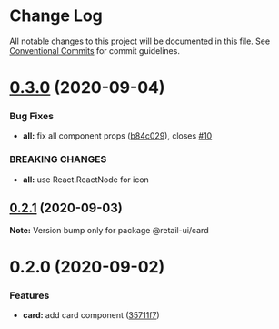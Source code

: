 # Change Log

All notable changes to this project will be documented in this file.
See [Conventional Commits](https://conventionalcommits.org) for commit guidelines.

# [0.3.0](https://github.com/sondh0127/retail-ui/compare/@retail-ui/card@0.2.1...@retail-ui/card@0.3.0) (2020-09-04)

### Bug Fixes

- **all:** fix all component props ([b84c029](https://github.com/sondh0127/retail-ui/commit/b84c0296dbb362d1467cb49544bc30493ea6f2c0)), closes [#10](https://github.com/sondh0127/retail-ui/issues/10)

### BREAKING CHANGES

- **all:** use React.ReactNode for icon

## [0.2.1](https://github.com/sondh0127/retail-ui/compare/@retail-ui/card@0.2.0...@retail-ui/card@0.2.1) (2020-09-03)

**Note:** Version bump only for package @retail-ui/card

# 0.2.0 (2020-09-02)

### Features

- **card:** add card component ([35711f7](https://github.com/sondh0127/retail-ui/commit/35711f790c17fba1dd0fab33277d52efa078cc26))
